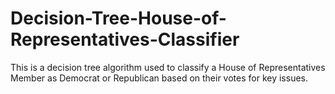 # Decision-Tree-House-of-Representatives-Classifier
This is a decision tree algorithm used to classify a House of Representatives Member as Democrat or Republican based on their votes for key issues.
